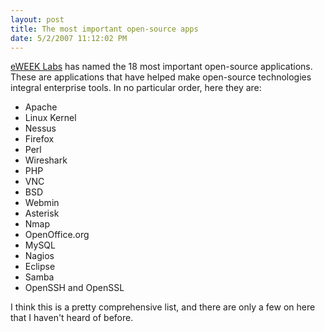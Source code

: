 ```yaml
---
layout: post
title: The most important open-source apps
date: 5/2/2007 11:12:02 PM
---
```


[eWEEK Labs](http://www.eweek.com/slideshow/0,1206,pg=0&s=25947&a=206265,00.asp "http://www.eweek.com/slideshow/0,1206,pg=0&s=25947&a=206265,00.asp") has named the 18 most important open-source applications. These are applications that have helped make open-source technologies integral enterprise tools. In no particular order, here they are:

*   Apache
*   Linux Kernel
*   Nessus
*   Firefox
*   Perl
*   Wireshark
*   PHP
*   VNC
*   BSD
*   Webmin
*   Asterisk
*   Nmap
*   OpenOffice.org
*   MySQL
*   Nagios
*   Eclipse
*   Samba
*   OpenSSH and OpenSSL 

I think this is a pretty comprehensive list, and there are only a few on here that I haven't heard of before.
